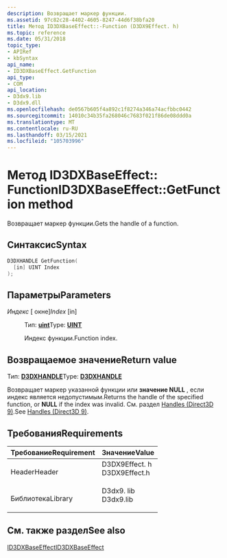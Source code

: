 ```yaml
---
description: Возвращает маркер функции.
ms.assetid: 97c82c28-4402-4605-8247-44d6f38bfa20
title: Метод ID3DXBaseEffect::-Function (D3DX9Effect. h)
ms.topic: reference
ms.date: 05/31/2018
topic_type:
- APIRef
- kbSyntax
api_name:
- ID3DXBaseEffect.GetFunction
api_type:
- COM
api_location:
- D3dx9.lib
- D3dx9.dll
ms.openlocfilehash: de0567b605f4a892c1f8274a346a74acfbbc0442
ms.sourcegitcommit: 14010c34b35fa268046c7683f021f86de08ddd0a
ms.translationtype: MT
ms.contentlocale: ru-RU
ms.lasthandoff: 03/15/2021
ms.locfileid: "105703996"
---
```

# <a name="id3dxbaseeffectgetfunction-method"></a><span data-ttu-id="7bcc4-103">Метод ID3DXBaseEffect:: Function</span><span class="sxs-lookup"><span data-stu-id="7bcc4-103">ID3DXBaseEffect::GetFunction method</span></span>

<span data-ttu-id="7bcc4-104">Возвращает маркер функции.</span><span class="sxs-lookup"><span data-stu-id="7bcc4-104">Gets the handle of a function.</span></span>

## <a name="syntax"></a><span data-ttu-id="7bcc4-105">Синтаксис</span><span class="sxs-lookup"><span data-stu-id="7bcc4-105">Syntax</span></span>


```C++
D3DXHANDLE GetFunction(
  [in] UINT Index
);
```



## <a name="parameters"></a><span data-ttu-id="7bcc4-106">Параметры</span><span class="sxs-lookup"><span data-stu-id="7bcc4-106">Parameters</span></span>

<dl> <dt>

<span data-ttu-id="7bcc4-107">*Индекс* \[ окне\]</span><span class="sxs-lookup"><span data-stu-id="7bcc4-107">*Index* \[in\]</span></span>
</dt> <dd>

<span data-ttu-id="7bcc4-108">Тип: **[ **uint**](../winprog/windows-data-types.md)**</span><span class="sxs-lookup"><span data-stu-id="7bcc4-108">Type: **[**UINT**](../winprog/windows-data-types.md)**</span></span>

<span data-ttu-id="7bcc4-109">Индекс функции.</span><span class="sxs-lookup"><span data-stu-id="7bcc4-109">Function index.</span></span>

</dd> </dl>

## <a name="return-value"></a><span data-ttu-id="7bcc4-110">Возвращаемое значение</span><span class="sxs-lookup"><span data-stu-id="7bcc4-110">Return value</span></span>

<span data-ttu-id="7bcc4-111">Тип: **[D3DXHANDLE](dx9-graphics-reference-effects-constants.md)**</span><span class="sxs-lookup"><span data-stu-id="7bcc4-111">Type: **[D3DXHANDLE](dx9-graphics-reference-effects-constants.md)**</span></span>

<span data-ttu-id="7bcc4-112">Возвращает маркер указанной функции или **значение NULL** , если индекс является недопустимым.</span><span class="sxs-lookup"><span data-stu-id="7bcc4-112">Returns the handle of the specified function, or **NULL** if the index was invalid.</span></span> <span data-ttu-id="7bcc4-113">См. раздел [Handles (Direct3D 9)](handles.md).</span><span class="sxs-lookup"><span data-stu-id="7bcc4-113">See [Handles (Direct3D 9)](handles.md).</span></span>

## <a name="requirements"></a><span data-ttu-id="7bcc4-114">Требования</span><span class="sxs-lookup"><span data-stu-id="7bcc4-114">Requirements</span></span>



| <span data-ttu-id="7bcc4-115">Требование</span><span class="sxs-lookup"><span data-stu-id="7bcc4-115">Requirement</span></span> | <span data-ttu-id="7bcc4-116">Значение</span><span class="sxs-lookup"><span data-stu-id="7bcc4-116">Value</span></span> |
|--------------------|------------------------------------------------------------------------------------------|
| <span data-ttu-id="7bcc4-117">Header</span><span class="sxs-lookup"><span data-stu-id="7bcc4-117">Header</span></span><br/>  | <dl> <span data-ttu-id="7bcc4-118"><dt>D3DX9Effect. h</dt></span><span class="sxs-lookup"><span data-stu-id="7bcc4-118"><dt>D3DX9Effect.h</dt></span></span> </dl> |
| <span data-ttu-id="7bcc4-119">Библиотека</span><span class="sxs-lookup"><span data-stu-id="7bcc4-119">Library</span></span><br/> | <dl> <span data-ttu-id="7bcc4-120"><dt>D3dx9. lib</dt></span><span class="sxs-lookup"><span data-stu-id="7bcc4-120"><dt>D3dx9.lib</dt></span></span> </dl>     |



## <a name="see-also"></a><span data-ttu-id="7bcc4-121">См. также раздел</span><span class="sxs-lookup"><span data-stu-id="7bcc4-121">See also</span></span>

<dl> <dt>

[<span data-ttu-id="7bcc4-122">ID3DXBaseEffect</span><span class="sxs-lookup"><span data-stu-id="7bcc4-122">ID3DXBaseEffect</span></span>](id3dxbaseeffect.md)
</dt> </dl>

 

 
